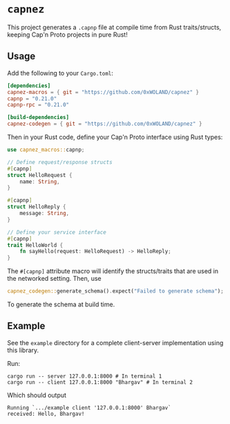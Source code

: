 # `capnez`

This project generates a `.capnp` file at compile time from Rust traits/structs, keeping Cap'n Proto projects in pure Rust!

## Usage

Add the following to your `Cargo.toml`:

```toml
[dependencies]
capnez-macros = { git = "https://github.com/0xWOLAND/capnez" }
capnp = "0.21.0"
capnp-rpc = "0.21.0"

[build-dependencies]
capnez-codegen = { git = "https://github.com/0xWOLAND/capnez" }
```

Then in your Rust code, define your Cap'n Proto interface using Rust types:

```rust
use capnez_macros::capnp;

// Define request/response structs
#[capnp]
struct HelloRequest {
    name: String,
}

#[capnp]
struct HelloReply {
    message: String,
}

// Define your service interface
#[capnp]
trait HelloWorld {
    fn sayHello(request: HelloRequest) -> HelloReply;
}
```

The `#[capnp]` attribute macro will identify the structs/traits that are used in the networked setting. Then, use 

```rust
capnez_codegen::generate_schema().expect("Failed to generate schema");
```

To generate the schema at build time.


## Example

See the `example` directory for a complete client-server implementation using this library.

Run: 
```shell
cargo run -- server 127.0.0.1:8000 # In terminal 1
cargo run -- client 127.0.0.1:8000 "Bhargav" # In terminal 2
```

Which should output 
```
Running `.../example client '127.0.0.1:8000' Bhargav`
received: Hello, Bhargav!
```
